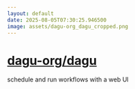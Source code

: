 ```yaml
---
layout: default
date: 2025-08-05T07:30:25.946500
image: assets/dagu-org_dagu_cropped.png
---
```


# [dagu-org/dagu](https://github.com/dagu-org/dagu)

schedule and run workflows with a web UI
